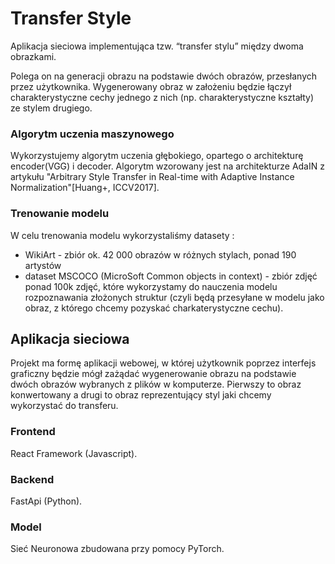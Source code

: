 # Transfer Style

Aplikacja sieciowa implementująca tzw. “transfer stylu” między dwoma obrazkami. 

Polega on na generacji obrazu na podstawie dwóch obrazów, przesłanych przez użytkownika. Wygenerowany obraz w założeniu będzie łączył charakterystyczne cechy jednego z nich (np. charakterystyczne kształty) ze stylem drugiego.

### Algorytm uczenia maszynowego

Wykorzystujemy algorytm uczenia głębokiego, opartego o architekturę encoder(VGG) i decoder.
Algorytm wzorowany jest na architekturze AdaIN z artykułu "Arbitrary Style Transfer in Real-time with Adaptive Instance Normalization"[Huang+, ICCV2017].

### Trenowanie modelu

W celu trenowania modelu wykorzystaliśmy datasety :
- WikiArt - zbiór ok. 42 000 obrazów w różnych stylach, ponad 190 artystów 
- dataset MSCOCO (MicroSoft Common objects in context) - zbiór zdjęć ponad 100k zdjęć, które wykorzystamy do nauczenia modelu rozpoznawania złożonych struktur (czyli będą przesyłane w modelu jako obraz, z którego chcemy pozyskać charkaterystyczne cechu).

## Aplikacja sieciowa

Projekt ma formę aplikacji webowej, w której użytkownik poprzez interfejs graficzny będzie mógł zażądać wygenerowanie obrazu na podstawie dwóch obrazów wybranych z plików w komputerze. Pierwszy to obraz konwertowany a drugi to obraz reprezentujący styl jaki chcemy wykorzystać do transferu.

### Frontend
React Framework (Javascript).

### Backend
FastApi (Python).

### Model
Sieć Neuronowa zbudowana przy pomocy PyTorch.

